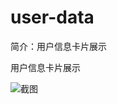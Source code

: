 # user-data

简介：用户信息卡片展示

用户信息卡片展示

![截图](https://img.alicdn.com/tfs/TB1cvLWxH9YBuNjy0FgXXcxcXXa-2726-520.png)
